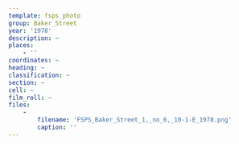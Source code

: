 ```yaml
---
template: fsps_photo
group: Baker_Street
year: '1978'
description: ~
places:
    - ''
coordinates: ~
heading: ~
classification: ~
section: ~
cell: ~
film_roll: ~
files:
    -
        filename: 'FSPS_Baker_Street_1,_no_6,_10-1-E_1978.png'
        caption: ''
---
```


